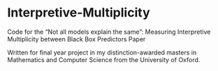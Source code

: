 # Interpretive-Multiplicity
Code for the “Not all models explain the same”: Measuring Interpretive Multiplicity between Black Box Predictors Paper 

Written for final year project in my distinction-awarded masters in Mathematics and Computer Science from the University of Oxford.
